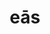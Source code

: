 ---
title: eās
meaning: them (accusative)
ch: 7
pos: pronoun
abbgender: f.
abbgender2: fem.
gender: feminine
---
